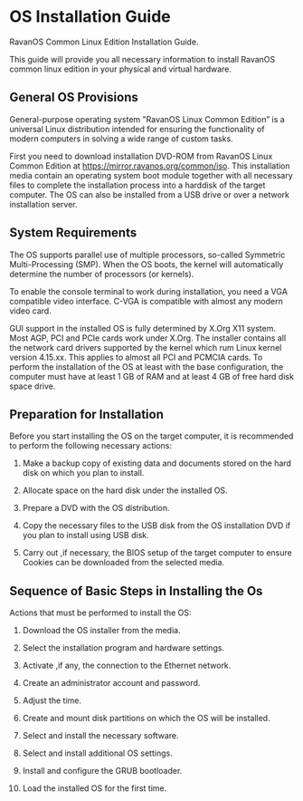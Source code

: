 # OS Installation Guide
RavanOS Common Linux Edition Installation Guide.

This guide will provide you all necessary information to install RavanOS common linux edition in your physical and virtual hardware.

## General OS Provisions

General-purpose operating system "RavanOS Linux Common Edition”  is a universal Linux distribution intended for
ensuring the functionality of modern computers in solving a wide range of custom tasks.

First you need  to download installation DVD-ROM from RavanOS Linux Common Edition at https://mirror.ravanos.org/common/iso.
This installation media contain an operating system boot module together with all necessary files to complete the installation process into a harddisk of the target computer. The OS can also be installed from a USB drive or over a network installation server.

## System Requirements

The OS supports parallel use of multiple processors, so-called Symmetric Multi-Processing (SMP). When the OS boots, the kernel will automatically determine the number of processors (or kernels).

To enable the console terminal to work during installation, you need a VGA compatible video interface. C-VGA is compatible with almost any modern video card.

GUI support in the installed OS is fully determined by X.Org X11 system. Most AGP, PCI and PCIe cards work under X.Org.
The installer contains all the network card drivers supported by the kernel which rum Linux kernel version 4.15.xx. This applies to almost all PCI and PCMCIA cards. To perform the installation of the OS  at least with the base configuration, the computer must have at least 1 GB of RAM  and at least 4 GB of free hard disk space drive.

## Preparation for Installation

Before you start installing the OS on the target computer, it is recommended to perform the following necessary actions:

1. Make a backup copy of existing data and documents stored on the hard disk on which you plan to install.

2. Allocate space on the hard disk under the installed OS.

3. Prepare a DVD with the OS distribution.

4. Copy the necessary files to the USB disk from the OS installation DVD if you plan to install using USB disk.

5. Carry out ,if necessary, the BIOS setup of the target computer to ensure Cookies can be downloaded from the selected media.

## Sequence of Basic Steps in Installing the Os

Actions that must be performed to install the OS:

1.  Download the OS installer from the media.

2. Select the installation program and hardware settings.

3. Activate ,if any, the connection to the Ethernet network.

4. Create an administrator account and password.

5. Adjust the time.

6. Create and mount disk partitions on which the OS will be installed.

7. Select and install the necessary software.

8. Select and install additional OS settings.

9. Install and configure the GRUB bootloader.

10. Load the installed OS for the first time.
